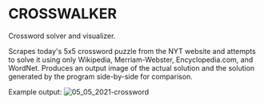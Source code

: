 # CROSSWALKER
Crossword solver and visualizer.

Scrapes today's 5x5 crossword puzzle from the NYT website and attempts to solve it using only Wikipedia, Merriam-Webster, Encyclopedia.com, and WordNet. Produces an output image of the actual solution and the solution generated by the program side-by-side for comparison.

Example output:
![05_05_2021-crossword](https://user-images.githubusercontent.com/58190900/131131910-bc1cf466-c472-4915-8015-6af32eff275c.png)
